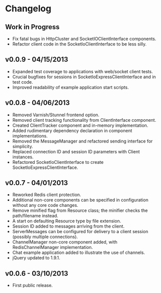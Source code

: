 Changelog
=========

Work in Progress
----------------

  * Fix fatal bugs in HttpCluster and SocketIOClientInterface components.
  * Refactor client code in the SocketIoClientInterface to be less silly.


v0.0.9 - 04/15/2013
-------------------

  * Expanded test coverage to applications with web/socket client tests.
  * Crucial bugfixes for sessions in SocketIoExpressClientInterface and in test code.
  * Improved readability of example application start scripts.

v0.0.8 - 04/06/2013
-------------------

  * Removed Varnish/Stunnel frontend option.
  * Removed client tracking functionality from ClientInterface component.
  * Created ClientTracker component and in-memory implementation.
  * Added rudimentary dependency declaration in component implementations.
  * Removed the MessageManager and refactored sending interface for simplicity.
  * Replaced connection ID and session ID parameters with Client instances.
  * Refactored SocketIoClientInterface to create SocketIoExpressClientInterface.

v0.0.7 - 04/01/2013
-------------------

  * Reworked Redis client protection.
  * Additional non-core components can be specified in configuration without any core code changes.
  * Remove minified flag from Resource class; the minifier checks the path/filename instead.
  * A start on defaulting Resource type by file extension.
  * Session ID added to messages arriving from the client.
  * ServerMessages can be configured for delivery to a client session (possibly multiple connections).
  * ChannelManager non-core component added, with RedisChannelManager implementation.
  * Chat example application added to illustrate the use of channels.
  * jQuery updated to 1.9.1.

v0.0.6 - 03/10/2013
-------------------

  * First public release.
